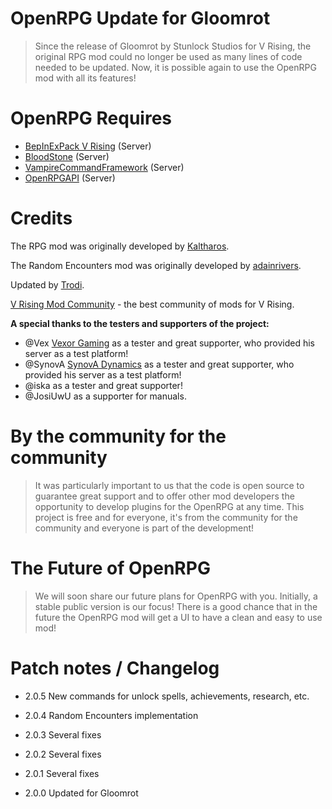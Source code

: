 # OpenRPG Update for Gloomrot

> Since the release of Gloomrot by Stunlock Studios for V Rising, the original RPG mod could no longer
> be used as many lines of code needed to be updated. Now, it is possible again to use the OpenRPG mod
> with all its features!

# OpenRPG Requires

- [BepInExPack V Rising](https://v-rising.thunderstore.io/package/BepInEx/BepInExPack_V_Rising/) (Server)
- [BloodStone](https://v-rising.thunderstore.io/package/deca/Bloodstone/) (Server)
- [VampireCommandFramework](https://v-rising.thunderstore.io/package/deca/VampireCommandFramework/) (Server)
- [OpenRPGAPI](?????) (Server)

# Credits

The RPG mod was originally developed by [Kaltharos](https://github.com/Kaltharos).

The Random Encounters mod was originally developed by [adainrivers](https://github.com/adainrivers/randomencounters).

Updated by [Trodi](https://github.com/oscarpedrero).

[V Rising Mod Community](https://discord.gg/vrisingmods) - the best community of mods for V Rising.

**A special thanks to the testers and supporters of the project:**

- @Vex [Vexor Gaming](https://discord.gg/rxaTBzjuMc) as a tester and great supporter, who provided his server as a test platform!
- @SynovA [SynovA Dynamics](https://discord.gg/UcQmfmQkW6) as a tester and great supporter, who provided his server as a test platform!
- @iska as a tester and great supporter!
- @JosiUwU as a supporter for manuals.

# By the community for the community

> It was particularly important to us that the code is open source to guarantee great support and to offer
> other mod developers the opportunity to develop plugins for the OpenRPG at any time. This project is free
> and for everyone, it's from the community for the community and everyone is part of the development!

# The Future of OpenRPG

> We will soon share our future plans for OpenRPG with you. Initially, a stable public version is our focus!
> There is a good chance that in the future the OpenRPG mod will get a UI to have a clean and easy to use mod!

# Patch notes / Changelog

- 2.0.5  New commands for unlock spells, achievements, research, etc.

- 2.0.4  Random Encounters implementation

- 2.0.3  Several fixes

- 2.0.2  Several fixes

- 2.0.1  Several fixes

- 2.0.0  Updated for Gloomrot
